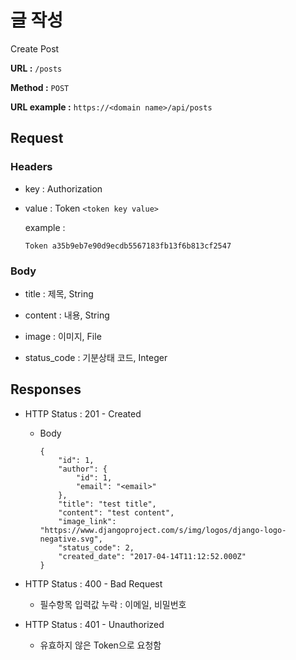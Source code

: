 # 글 작성

Create Post

**URL :** `/posts`

**Method :** `POST`

**URL example :** `https://<domain name>/api/posts`

## Request

### Headers

-   key : Authorization
-   value : Token `<token key value>`

    example :

    `Token a35b9eb7e90d9ecdb5567183fb13f6b813cf2547`

### Body

-   title : 제목, String

-   content : 내용, String

-   image : 이미지, File

-   status_code : 기분상태 코드, Integer

## Responses

-   HTTP Status : 201 - Created

    -   Body

            {
                "id": 1,
                "author": {
                    "id": 1,
                    "email": "<email>"
                },
                "title": "test title",
                "content": "test content",
                "image_link": "https://www.djangoproject.com/s/img/logos/django-logo-negative.svg",
                "status_code": 2,
                "created_date": "2017-04-14T11:12:52.000Z"
            }

-   HTTP Status : 400 - Bad Request

    -   필수항목 입력값 누락 : 이메일, 비밀번호

-   HTTP Status : 401 - Unauthorized

    -   유효하지 않은 Token으로 요청함
